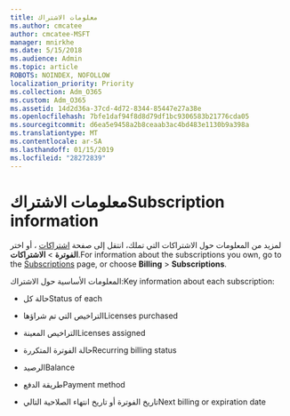 ```yaml
---
title: معلومات الاشتراك
ms.author: cmcatee
author: cmcatee-MSFT
manager: mnirkhe
ms.date: 5/15/2018
ms.audience: Admin
ms.topic: article
ROBOTS: NOINDEX, NOFOLLOW
localization_priority: Priority
ms.collection: Adm_O365
ms.custom: Adm_O365
ms.assetid: 14d2d36a-37cd-4d72-8344-85447e27a38e
ms.openlocfilehash: 7bfe1daf94f8d8d79df1bc9306583b21776cda05
ms.sourcegitcommit: d6ea5e9458a2b8ceaab3ac4bd483e1130b9a398a
ms.translationtype: MT
ms.contentlocale: ar-SA
ms.lasthandoff: 01/15/2019
ms.locfileid: "28272839"
---
```

# <a name="subscription-information"></a><span data-ttu-id="7fb6a-102">معلومات الاشتراك</span><span class="sxs-lookup"><span data-stu-id="7fb6a-102">Subscription information</span></span>

<span data-ttu-id="7fb6a-103">لمزيد من المعلومات حول الاشتراكات التي تملك، انتقل إلى صفحة [اشتراكات](https://go.microsoft.com/fwlink/p/?linkid=842054) ، أو اختر **الفوترة** \> **الاشتراكات**.</span><span class="sxs-lookup"><span data-stu-id="7fb6a-103">For information about the subscriptions you own, go to the [Subscriptions](https://go.microsoft.com/fwlink/p/?linkid=842054) page, or choose **Billing** \> **Subscriptions**.</span></span>
  
<span data-ttu-id="7fb6a-104">المعلومات الأساسية حول الاشتراك:</span><span class="sxs-lookup"><span data-stu-id="7fb6a-104">Key information about each subscription:</span></span>
  
- <span data-ttu-id="7fb6a-105">حالة كل</span><span class="sxs-lookup"><span data-stu-id="7fb6a-105">Status of each</span></span>
    
- <span data-ttu-id="7fb6a-106">التراخيص التي تم شراؤها</span><span class="sxs-lookup"><span data-stu-id="7fb6a-106">Licenses purchased</span></span>
    
- <span data-ttu-id="7fb6a-107">التراخيص المعينة</span><span class="sxs-lookup"><span data-stu-id="7fb6a-107">Licenses assigned</span></span>
    
- <span data-ttu-id="7fb6a-108">حالة الفوترة المتكررة</span><span class="sxs-lookup"><span data-stu-id="7fb6a-108">Recurring billing status</span></span>
    
- <span data-ttu-id="7fb6a-109">الرصيد</span><span class="sxs-lookup"><span data-stu-id="7fb6a-109">Balance</span></span>
    
- <span data-ttu-id="7fb6a-110">طريقة الدفع</span><span class="sxs-lookup"><span data-stu-id="7fb6a-110">Payment method</span></span>
    
- <span data-ttu-id="7fb6a-111">تاريخ الفوترة أو تاريخ انتهاء الصلاحية التالي</span><span class="sxs-lookup"><span data-stu-id="7fb6a-111">Next billing or expiration date</span></span>
    

